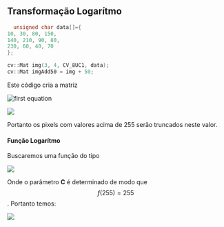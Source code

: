 ## Transformação Logarítmo

```cpp
  unsigned char data[]={
10, 30, 80, 150,
140, 210, 90, 80,
230, 60, 40, 70
};

cv::Mat img(3, 4, CV_8UC1, data);
cv::Mat imgAdd50 = img + 50;
```

Este código cria a matriz 

![first equation](https://latex.codecogs.com/svg.image?img=\begin{pmatrix}10&30&80&150\\\\140&210&90&80\\\\230&60&40&70\end{pmatrix})

![](https://latex.codecogs.com/svg.image?imgAdd50=\begin{pmatrix}60&80&130&200\\\\190&255&140&130\\\\255&110&90&120\end{pmatrix}
)

Portanto os pixels com valores acima de 255 serão truncados neste valor.

#### Função Logarítmo
Buscaremos uma função do tipo 

![](https://latex.codecogs.com/svg.image?f(x)=C\times&space;log(1&plus;x))

Onde o parâmetro **C** é determinado de modo que $$f(255)=255$$. Portanto temos:

![](https://latex.codecogs.com/svg.image?C\times&space;log(1&plus;255)=255\Leftrightarrow&space;C=\frac{255}{log(256)})


